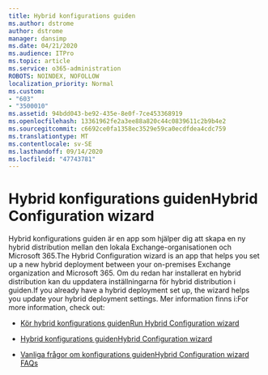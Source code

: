 ```yaml
---
title: Hybrid konfigurations guiden
ms.author: dstrome
author: dstrome
manager: dansimp
ms.date: 04/21/2020
ms.audience: ITPro
ms.topic: article
ms.service: o365-administration
ROBOTS: NOINDEX, NOFOLLOW
localization_priority: Normal
ms.custom:
- "603"
- "3500010"
ms.assetid: 94bdd043-be92-435e-8e0f-7ce453368919
ms.openlocfilehash: 13361962fe2a3ee88a820c44c0839611c2b9b4e2
ms.sourcegitcommit: c6692ce0fa1358ec3529e59ca0ecdfdea4cdc759
ms.translationtype: MT
ms.contentlocale: sv-SE
ms.lasthandoff: 09/14/2020
ms.locfileid: "47743781"
---
```

# <a name="hybrid-configuration-wizard"></a><span data-ttu-id="fa3ea-102">Hybrid konfigurations guiden</span><span class="sxs-lookup"><span data-stu-id="fa3ea-102">Hybrid Configuration wizard</span></span>

<span data-ttu-id="fa3ea-103">Hybrid konfigurations guiden är en app som hjälper dig att skapa en ny hybrid distribution mellan den lokala Exchange-organisationen och Microsoft 365.</span><span class="sxs-lookup"><span data-stu-id="fa3ea-103">The Hybrid Configuration wizard is an app that helps you set up a new hybrid deployment between your on-premises Exchange organization and Microsoft 365.</span></span> <span data-ttu-id="fa3ea-104">Om du redan har installerat en hybrid distribution kan du uppdatera inställningarna för hybrid distribution i guiden.</span><span class="sxs-lookup"><span data-stu-id="fa3ea-104">If you already have a hybrid deployment set up, the wizard helps you update your hybrid deployment settings.</span></span> <span data-ttu-id="fa3ea-105">Mer information finns i:</span><span class="sxs-lookup"><span data-stu-id="fa3ea-105">For more information, check out:</span></span>
  
- [<span data-ttu-id="fa3ea-106">Kör hybrid konfigurations guiden</span><span class="sxs-lookup"><span data-stu-id="fa3ea-106">Run Hybrid Configuration wizard</span></span>](https://technet.microsoft.com/library/mt595788%28v=exchg.150%29.aspx)

- [<span data-ttu-id="fa3ea-107">Hybrid konfigurations guiden</span><span class="sxs-lookup"><span data-stu-id="fa3ea-107">Hybrid Configuration wizard</span></span>](https://technet.microsoft.com/library/hh529921%28v=exchg.150%29.aspx)

- [<span data-ttu-id="fa3ea-108">Vanliga frågor om konfigurations guiden</span><span class="sxs-lookup"><span data-stu-id="fa3ea-108">Hybrid Configuration wizard FAQs</span></span>](https://technet.microsoft.com/library/mt488940%28v=exchg.150%29.aspx)
